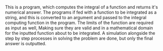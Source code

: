 This is a program, which computes the integral of a function and returns it's numerical answer.
The programs if fed with a function  to be integrated as a string, and this is converted to an argument and passed to the integral computing function in the program.
The limits of the function are required as input as well, Making sure they are valid and in a mathematical domain for the inputted function about to be integrated.
A simulation alongside the step by step processes in solving the problem are done, but only the final answer is outputted.
